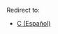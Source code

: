Redirect to:

*   [C (Español)](/index.php?title=C_(Espa%C3%B1ol)&action=edit&redlink=1 "C (Español) (page does not exist)")